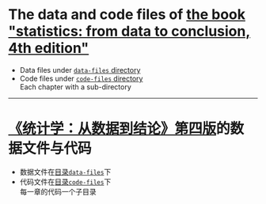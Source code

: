# The data and code files of [the book "statistics: from data to conclusion, 4th edition"](https://book.douban.com/subject/24316364/)

- Data files under [`data-files` directory](data-files)
- Code files under [`code-files` directory](code-files)  
  Each chapter with a sub-directory

---------

# [《统计学：从数据到结论》第四版](https://book.douban.com/subject/24316364/)的数据文件与代码

- 数据文件在[目录`data-files`](data-files)下
- 代码文件在[目录`code-files`](code-files)下  
    每一章的代码一个子目录
